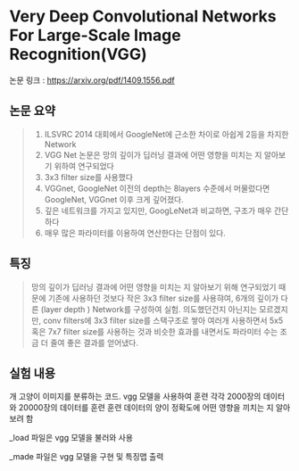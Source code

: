 # Very Deep Convolutional Networks For Large-Scale Image Recognition(VGG)

논문 링크 : https://arxiv.org/pdf/1409.1556.pdf

## 논문 요약

> 1. ILSVRC 2014 대회에서 GoogleNet에 근소한 차이로 아쉽게 2등을 차지한 Network
> 2. VGG Net 논문은 망의 깊이가 딥러닝 결과에 어떤 영향을 미치는 지 알아보기 위하여 연구되었다
> 3. 3x3 filter size를 사용했다
> 4. VGGnet, GoogleNet 이전의 depth는 8layers 수준에서 머물렀다면 GoogleNet, VGGnet 이후 크게 깊어졌다.
> 5. 깊은 네트워크를 가지고 있지만, GoogLeNet과 비교하면, 구조가 매우 간단하다
> 6. 매우 많은 파라미터를 이용하여 연산한다는 단점이 있다.

## 특징
> 망의 깊이가 딥러닝 결과에 어떤 영향을 미치는 지 알아보기 위해 연구되었기 때문에 기존에 사용하던 것보다 작은 3x3 filter size를 사용햐여, 6개의 깊이가 다른 (layer depth ) Network를 구성하여 실험. 의도했던건지 아닌지는 모르겠지만, conv filters에 3x3 filter size를 스택구조로 쌓아 여러개 사용하면서 5x5 혹은 7x7 filter size를 사용하는 것과 비슷한 효과를 내면서도 파라미터 수는 조금 더 줄여 좋은 결과를 얻어냈다.

## 실험 내용
개 고양이 이미지를 분류하는 코드. vgg 모델을 사용하여 훈련
각각 2000장의 데이터와 20000장의 데이터를 훈련
훈련 데이터의 양이 정확도에 어떤 영향을 끼치는 지 알아보려 함
    
_load 파일은 vgg 모델을 불러와 사용

_made 파일은 vgg 모델을 구현 및 특징맵 출력

